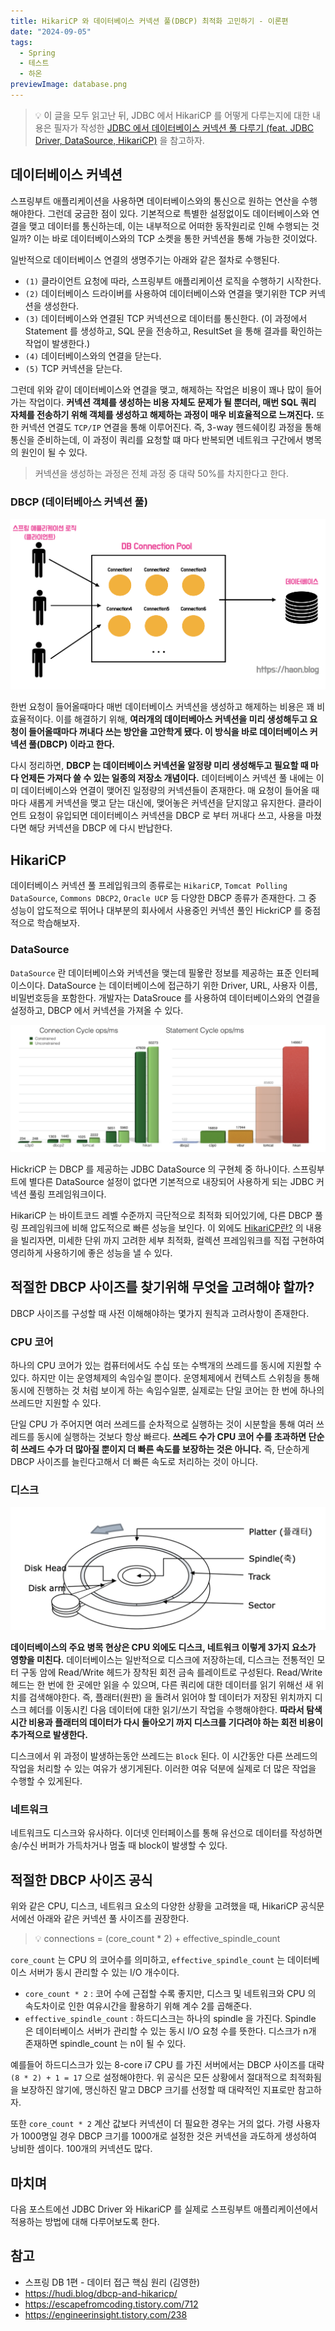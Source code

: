 ```yaml
---
title: HikariCP 와 데이터베이스 커넥션 풀(DBCP) 최적화 고민하기 - 이론편
date: "2024-09-05"
tags:
  - Spring
  - 테스트
  - 하온
previewImage: database.png
---
```


> 💡 이 글을 모두 읽고난 뒤, JDBC 에서 HikariCP 를 어떻게 다루는지에 대한 내용은 필자가 작성한 [JDBC 에서 데이터베이스 커넥션 풀 다루기 (feat. JDBC Driver, DataSource, HikariCP)](https://haon.blog/database/jdbc-connection-pool/) 을 참고하자.

## 데이터베이스 커넥션 

스프링부트 애플리케이션을 사용하면 데이터베이스와의 통신으로 원하는 연산을 수행해야한다. 그런데 궁금한 점이 있다. 기본적으로 특별한 설정없이도 데이터베이스와 연결을 맺고 데이터를 통신하는데, 이는 내부적으로 어떠한 동작원리로 인해 수행되는 것일까? 이는 바로 데이터베이스와의 TCP 소켓을 통한 커넥션을 통해 가능한 것이었다.

일반적으로 데이터베이스 연결의 생명주기는 아래와 같은 절차로 수행된다.

- `(1)` 클라이언트 요청에 따라, 스프링부트 애플리케이션 로직을 수행하기 시작한다. 
- `(2)` 데이터베이스 드라이버를 사용하여 데이터베이스와 연결을 맺기위한 TCP 커넥션을 생성한다.
- `(3)` 데이터베이스와 연결된 TCP 커넥션으로 데이터를 통신한다. (이 과정에서 Statement 를 생성하고, SQL 문을 전송하고, ResultSet 을 통해 결과를 확인하는 작업이 발생한다.)
- `(4)` 데이터베이스와의 연결을 닫는다.
- `(5)` TCP 커넥션을 닫는다.

그런데 위와 같이 데이터베이스와 연결을 맺고, 해제하는 작업은 비용이 꽤나 많이 들어가는 작업이다. **커넥션 객체를 생성하는 비용 자체도 문제가 될 뿐더러, 매번 SQL 쿼리 자체를 전송하기 위해 객체를 생성하고 해제하는 과정이 매우 비효율적으로 느껴진다.** 또한 커넥션 연결도 `TCP/IP` 연결을 통해 이루어진다. 즉, 3-way 헨드쉐이킹 과정을 통해 통신을 준비하는데, 이 과정이 쿼리를 요청할 떄 마다 반복되면 네트워크 구간에서 병목의 원인이 될 수 있다.

> 커넥션을 생성하는 과정은 전체 과정 중 대략 50%를 차지한다고 한다.


### DBCP (데이터베아스 커넥션 풀)

![alt text](image.png)

한번 요청이 들어올때마다 매번 데이터베이스 커넥션을 생성하고 해제하는 비용은 꽤 비효율적이다. 이를 해결하기 위해, **여러개의 데이터베아스 커넥션을 미리 생성해두고 요청이 들어올때마다 꺼내다 쓰는 방안을 고안학게 됐다. 이 방식을 바로 데이터베이스 커넥션 풀(DBCP) 이라고 한다.**

다시 정리하면, **DBCP 는 데이터베이스 커넥션울 알정량 미리 생성해두고 필요할 때 마다 언제든 가져다 쓸 수 있는 일종의 저장소 개념이다.** 데이터베이스 커넥션 풀 내에는 이미 데이터베이스와 연결이 맺어진 일정량의 커넥션들이 존재한다. 매 요청이 들어올 때 마다 새롭게 커넥션을 맺고 닫는 대신에, 맺어놓은 커넥션을 닫지않고 유지한다. 클라이언트 요청이 유입되면 데이터베이스 커넥션을 DBCP 로 부터 꺼내다 쓰고, 사용을 마쳤다면 해당 커넥션을 DBCP 에 다시 반납한다.

## HikariCP

데이터베이스 커넥션 풀 프레입워크의 종류로는 `HikariCP`, `Tomcat Polling DataSource`, `Commons DBCP2`, `Oracle UCP` 등 다양한 DBCP 종류가 존재한다. 그 중 성능이 압도적으로 뛰어나 대부분의 회사에서 사용중인 커넥션 풀인 HickriCP 를 중점적으로 학습해보자.

### DataSource

`DataSource` 란 데이터베이스와 커넥션을 맺는데 필욯란 정보를 제공하는 표준 인터페이스이다. DataSource 는 데이터베이스에 접근하기 위한 Driver, URL, 사용자 이름, 비밀번호등을 포함한다. 개발자는 DataSrouce 를 사용하여 데이터베이스와의 연결을 설정하고, DBCP 에서 커넥션을 가져올 수 있다.


![alt text](image-1.png)

HickriCP 는 DBCP 를 제공하는 JDBC DataSource 의 구현체 중 하나이다.  스프링부트에 별다른 DataSource 설정이 없다면 기본적으로 내장되어 사용하게 되는 JDBC 커넥션 풀링 프레임워크이다.

HikariCP 는 바이트코드 레벨 수준까지 극단적으로 최적화 되어있기에, 다른 DBCP 풀링 프레임워크에 비해 압도적으로 빠른 성능을 보인다. 이 외에도 [HikariCP란?](https://escapefromcoding.tistory.com/712) 의 내용을 빌리자면, 미세한 단위 까지 고려한 세부 최적화, 컬렉션 프레임워크를 직접 구현하여 영리하게 사용하기에 좋은 성능을 낼 수 있다.

## 적절한 DBCP 사이즈를 찾기위해 무엇을 고려해야 할까?

DBCP 사이즈를 구성할 때 사전 이해해야하는 몇가지 원칙과 고려사항이 존재한다.

### CPU 코어

하나의 CPU 코어가 있는 컴퓨터에서도 수십 또는 수백개의 쓰레드를 동시에 지원할 수 있다. 하지만 이는 운영체제의 속임수일 뿐이다. 운영체제에서 컨텍스트 스위칭을 통해 동시에 진행하는 것 처럼 보이게 하는 속임수일뿐, 실제로는 단일 코어는 한 번에 하나의 쓰레드만 지원할 수 있다.

단일 CPU 가 주어지면 여러 쓰레드를 순차적으로 실행하는 것이 시분할을 통해 여러 쓰레드를 동시에 실행하는 것보다 항상 빠르다. **쓰레드 수가 CPU 코어 수를 초과하면 단순히 쓰레드 수가 더 많아질 뿐이지 더 빠른 속도를 보장하는 것은 아니다.** 즉, 단순하게 DBCP 사이즈를 늘린다고해서 더 빠른 속도로 처리하는 것이 아니다.

### 디스크

![alt text](image-2.png)

**데이터베이스의 주요 병목 현상은 CPU 외에도 디스크, 네트워크 이렇게 3가지 요소가 영향을 미친다.** 데이터베이스는 일반적으로 디스크에 저장하는데,  디스크는 전통적인 모터 구동 암에 Read/Write 헤드가 장착된 회전 금속 를레이트로 구성된다. Read/Write 헤드는 한 번에 한 곳에만 읽을 수 있으며, 다른 쿼리에 대한 데이터를 읽기 위해선 새 위치를 검색해야한다. 즉, 플래터(원판) 을 돌려서 읽어야 할 데이터가 저장된 위치까지 디스크 헤더를 이동시킨 다음 데이터에 대한 읽기/쓰기 작업을 수행해야한다. **따라서 탐색 시간 비용과 플래터의 데이터가 다시 돌아오기 까지 디스크를 기다려야 하는 회전 비용이 추가적으로 발생한다.**


디스크에서 위 과정이 발생하는동안 쓰레드는 `Block` 된다. 이 시간동안 다른 쓰레드의 작업을 처리할 수 있는 여유가 생기게된다. 이러한 여유 덕분에 실제로 더 많은 작업을 수행할 수 있게된다. 

### 네트워크

네트워크도 디스크와 유사하다. 이더넷 인터페이스를 통해 유선으로 데이터를 작성하면 송/수신 버퍼가 가득차거나 멈출 때 block이 발생할 수 있다.


## 적절한 DBCP 사이즈 공식

위와 같은 CPU, 디스크, 네트워크 요소의 다양한 상황을 고려했을 때, HikariCP 공식문서에선 아래와 같은 커넥션 풀 사이즈를 권장한다.

> 💡 connections = (core_count * 2) + effective_spindle_count

`core_count` 는 CPU 의 코어수를 의미하고, `effective_spindle_count` 는 데이터베이스 서버가 동시 관리할 수 있는 I/O 개수이다.

- `core_count * 2` : 코어 수에 근접할 수록 좋지만, 디스크 및 네트워크와 CPU 의 속도차이로 인한 여유시간을 활용하기 위해 계수 2를 곱해준다.
- `effective_spindle_count` : 하드디스크는 하나의 spindle 을 가진다. Spindle 은 데이터베이스 서버가 관리할 수 있는 동시 I/O 요청 수를 뜻한다. 디스크가 n개 존재하면 spindle_count 는 n이 될 수 있다.

예를들어 하드디스크가 있는 8-core i7 CPU 를 가진 서버에서는 DBCP 사이즈를 대략 `(8 * 2) + 1 = 17` 으로 설정해야한다. 위 공식은 모든 상황에서 절대적으로 최적화됨을 보장하진 않기에, 맹신하진 말고 DBCP 크기를 선정할 때 대략적인 지표로만 참고하자.

또한 `core_count * 2` 계산 값보다 커넥션이 더 필요한 경우는 거의 없다. 가령 사용자가 1000명일 경우 DBCP 크기를 1000개로 설정한 것은 커넥션을 과도하게 생성하여 낭비한 셈이다. 100개의 커넥션도 많다. 

## 마치며

다음 포스트에선 JDBC Driver 와 HikariCP 를 실제로 스프링부트 애플리케이션에서 적용하는 방법에 대해 다루어보도록 한다.


## 참고

- 스프링 DB 1편 - 데이터 접근 핵심 원리 (김영한)
- https://hudi.blog/dbcp-and-hikaricp/
- https://escapefromcoding.tistory.com/712
- https://engineerinsight.tistory.com/238